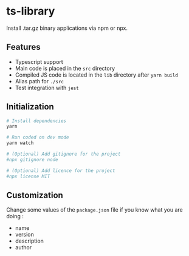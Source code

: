 # ts-library

Install .tar.gz binary applications via npm or npx.

## Features

* Typescript support
* Main code is placed in the `src` directory
* Compiled JS code is located in the `lib` directory after `yarn build`
* Alias path for `./src`
* Test integration with `jest`

## Initialization

``` bash
# Install dependencies
yarn

# Run coded on dev mode
yarn watch

# (Optional) Add gitignore for the project
#npx gitignore node

# (Optional) Add licence for the project
#npx license MIT
```

## Customization

Change some values of the `package.json` file if you know what you are doing :

* name
* version
* description
* author
